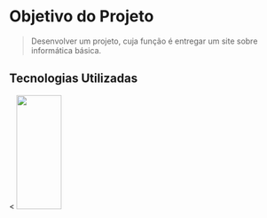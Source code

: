 # Objetivo do Projeto
> Desenvolver um projeto, cuja função é entregar um site sobre informática básica.
## Tecnologias Utilizadas
  < <img src="https://user-images.githubusercontent.com/30186107/29488525-f55a69d0-84da-11e7-8a39-5476f663b5eb.png" width="40%" height="205" />